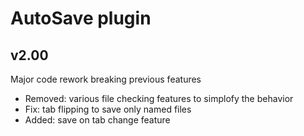 # AutoSave plugin

## v2.00
Major code rework breaking previous features
- Removed: various file checking features to simplofy the behavior
- Fix: tab flipping to save only named files
- Added: save on tab change feature
